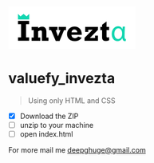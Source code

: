 ![alt text](https://github.com/deepghuge36/valuefy_invezta/blob/master/assets/img/Invezta_Logo.png "Invezta Logo")

# valuefy_invezta
> Using only HTML and CSS

- [x] Download the ZIP
- [ ] unzip to your machine
- [ ] open index.html

For more mail me deepghuge@gmail.com
